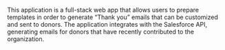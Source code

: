 This application is a full-stack web app that allows users to prepare templates in order to generate “Thank you” emails that can be customized and sent to donors. The application integrates with the Salesforce API, generating emails for donors that have recently contributed to the organization.

<!--
AQUA:
#086A81
RGB (8, 106, 129)

HARVEST:
#eb7536
RGB(235, 117, 54)

MAIZE:
#faae18
RGB (250, 174, 24)

HEADLINES//
MAKO

SUBHEADS//
OPEN SANS - regular/bold

BODY//
PT SANS - regular


-->

